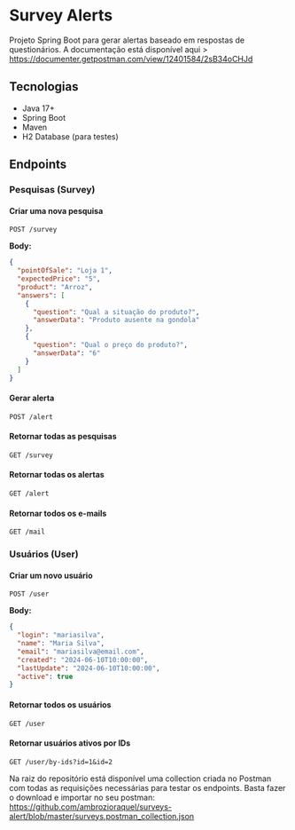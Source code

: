 # Survey Alerts

Projeto Spring Boot para gerar alertas baseado em respostas de questionários.
A documentação está disponível aqui > https://documenter.getpostman.com/view/12401584/2sB34oCHJd

## Tecnologias

- Java 17\+
- Spring Boot
- Maven
- H2 Database (para testes)

## Endpoints

### Pesquisas (Survey)

#### Criar uma nova pesquisa
`POST /survey`

**Body:**
```json
{
  "pointOfSale": "Loja 1",
  "expectedPrice": "5",
  "product": "Arroz",
  "answers": [
    {
      "question": "Qual a situação do produto?",
      "answerData": "Produto ausente na gondola"
    },
    {
      "question": "Qual o preço do produto?",
      "answerData": "6"
    }
  ]
}

```


#### Gerar alerta
`POST /alert`

#### Retornar todas as pesquisas
`GET /survey`

#### Retornar todas os alertas
`GET /alert`
#### Retornar todos os e-mails
`GET /mail`

### Usuários (User)

#### Criar um novo usuário
`POST /user`

**Body:**
```json
{
  "login": "mariasilva",
  "name": "Maria Silva",
  "email": "mariasilva@email.com",
  "created": "2024-06-10T10:00:00",
  "lastUpdate": "2024-06-10T10:00:00",
  "active": true
}

```
#### Retornar todos os usuários
`GET /user`
#### Retornar usuários ativos por IDs
`GET /user/by-ids?id=1&id=2`

Na raiz do repositório está disponível uma collection criada no Postman com todas as requisições necessárias para testar os endpoints. Basta fazer o download e importar no seu postman: https://github.com/ambrozioraquel/surveys-alert/blob/master/surveys.postman_collection.json


